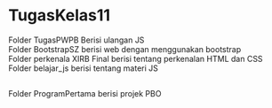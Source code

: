# TugasKelas11
Folder TugasPWPB Berisi ulangan JS
<br>
Folder BootstrapSZ berisi web dengan menggunakan bootstrap
<br>
Folder perkenala XIRB Final berisi tentang perkenalan HTML dan CSS
<br>
Folder belajar_js berisi tentang materi JS
## 
Folder ProgramPertama berisi projek PBO

